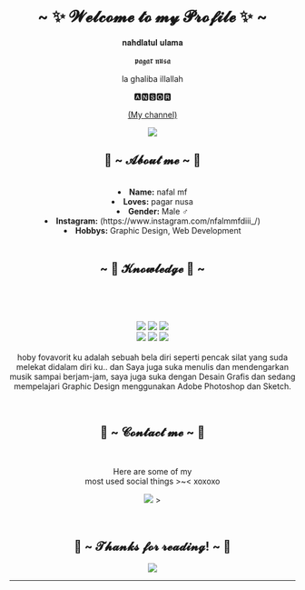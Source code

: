 <body>
  <center>
<h1 align="center">~ ✨ 𝓦𝓮𝓵𝓬𝓸𝓶𝓮 𝓽𝓸 𝓶𝔂 𝓟𝓻𝓸𝓯𝓲𝓵𝓮 ✨ ~</h1>
<div align="center">
  <p>𝐧𝐚𝐡𝐝𝐥𝐚𝐭𝐮𝐥 𝐮𝐥𝐚𝐦𝐚</p>
  <p>𝖕𝖆𝖌𝖆𝖗 𝖓𝖚𝖘𝖆 </p>
  <p>la ghaliba illallah</p>
  <p>🅰🅽🆂🅾🆁</p>
  
<p><a href="https://www.youtube.com/channel/UCtKkLfuet8XOJxU32Eyxldg">  (My channel)</a><p>
  
</div>
    <div align="center">
<img src="https://id.pinterest.com/pin/1092334084593692598/">
      </div>
<div>
<h2 align="center"> 🦊 ~ 𝓐𝓫𝓸𝓾𝓽 𝓶𝓮 ~ 🦊 </h2>
<br>
<li>
 <b>Name:</b> nafal mf</li>
<li>
<b>Loves:</b> pagar nusa
</li>
<li>
<b>Gender:</b> Male ♂️
</li>
<li>
<b>Instagram:</b> (https://www.instagram.com/nfalmmfdiii_/)
</li>
<li>
<b>Hobbys:</b> Graphic Design, Web Development
</li>
<br>
</div>
<div>
<h2 align="center">~ 📇 𝓚𝓷𝓸𝔀𝓵𝓮𝓭𝓰𝓮 📇 ~</h2>
 <br>
<p>
</div>
<div>
  <br>
<p align="center"><img src="https://img.shields.io/badge/python-3670A0?style=for-the-badge&logo=python&logoColor=ffdd54"/> <img src="https://img.shields.io/badge/html5%20-%23E34F26.svg?&style=for-the-badge&logo=html5&logoColor=white"/> <img src="https://img.shields.io/badge/css3%20-%231572B6.svg?&style=for-the-badge&logo=css3&logoColor=white"/><br>
 <img src="https://img.shields.io/badge/php-%23777BB4.svg?style=for-the-badge&logo=php&logoColor=white"/> <img src="https://img.shields.io/badge/javascript%20-%23323330.svg?&style=for-the-badge&logo=javascript&logoColor=%23F7DF1E"/> <img src="https://img.shields.io/badge/node.js-6DA55F?style=for-the-badge&logo=node.js&logoColor=white"/> <br><br>
hoby fovavorit ku adalah sebuah bela diri seperti pencak silat yang suda melekat didalam diri ku.. dan Saya juga suka menulis dan mendengarkan musik sampai berjam-jam, saya juga suka dengan Desain Grafis dan sedang mempelajari Graphic Design menggunakan Adobe Photoshop dan Sketch.
</p>
<br>
<h2 align="center"> 📝 ~ 𝓒𝓸𝓷𝓽𝓪𝓬𝓽 𝓶𝓮 ~ 📝</h2>
<br>
<p align="center">Here are some of my <br>
  most used social things >~< xoxoxo</p>
<p align="center"><a href="https://www.instagram.com/nfalmmfdiii_/" target="_blank"><img src="https://img.shields.io/badge/Instagram-%23E4405F.svg?style=for-the-badge&logo=Instagram&logoColor=white"/></a>
  ></a></p>
</div>
<br>
<div>
<h2 align="center">💖 ~ 𝓣𝓱𝓪𝓷𝓴𝓼 𝓯𝓸𝓻 𝓻𝓮𝓪𝓭𝓲𝓷𝓰! ~ 💖</h2>
<div align="center">
<img src="https://user-images.githubusercontent.com/91085882/222731693-24383140-7623-4e7a-a528-6621380b7be8.gif">
</div>
<hr>
</div>
</div>
    </center>
</body>
